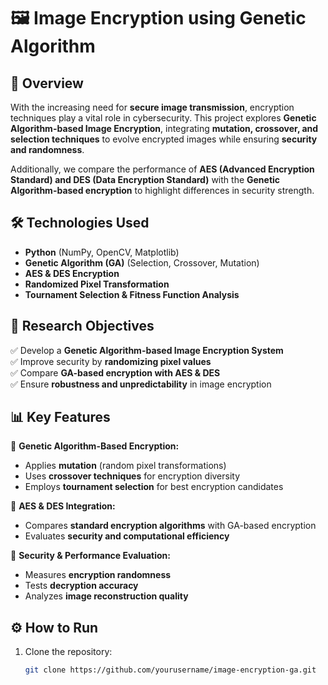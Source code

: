 # 🖼️ Image Encryption using Genetic Algorithm  

## 🚀 Overview
With the increasing need for **secure image transmission**, encryption techniques play a vital role in cybersecurity. This project explores **Genetic Algorithm-based Image Encryption**, integrating **mutation, crossover, and selection techniques** to evolve encrypted images while ensuring **security and randomness**.

Additionally, we compare the performance of **AES (Advanced Encryption Standard) and DES (Data Encryption Standard)** with the **Genetic Algorithm-based encryption** to highlight differences in security strength.


## 🛠️ Technologies Used
- **Python** (NumPy, OpenCV, Matplotlib)
- **Genetic Algorithm (GA)** (Selection, Crossover, Mutation)
- **AES & DES Encryption**
- **Randomized Pixel Transformation**
- **Tournament Selection & Fitness Function Analysis**

## 🔬 Research Objectives
✅ Develop a **Genetic Algorithm-based Image Encryption System**  
✅ Improve security by **randomizing pixel values**  
✅ Compare **GA-based encryption with AES & DES**  
✅ Ensure **robustness and unpredictability** in image encryption  

## 📊 Key Features
🔹 **Genetic Algorithm-Based Encryption:**  
   - Applies **mutation** (random pixel transformations)  
   - Uses **crossover techniques** for encryption diversity  
   - Employs **tournament selection** for best encryption candidates  

🔹 **AES & DES Integration:**  
   - Compares **standard encryption algorithms** with GA-based encryption  
   - Evaluates **security and computational efficiency**  

🔹 **Security & Performance Evaluation:**  
   - Measures **encryption randomness**  
   - Tests **decryption accuracy**  
   - Analyzes **image reconstruction quality**  

## ⚙️ How to Run
1. Clone the repository:  
   ```sh
   git clone https://github.com/yourusername/image-encryption-ga.git
